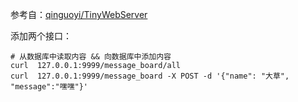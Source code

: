 参考自：[qinguoyi/TinyWebServer](https://github.com/qinguoyi/TinyWebServer)

添加两个接口：

```shell
# 从数据库中读取内容 && 向数据库中添加内容
curl  127.0.0.1:9999/message_board/all
curl  127.0.0.1:9999/message_board -X POST -d '{"name": "大草", "message":"嘿嘿"}'
```